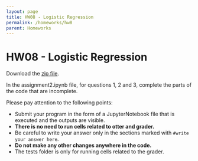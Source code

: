 ```yaml
---
layout: page
title: HW08 - Logistic Regression
permalink: /homeworks/hw8
parent: Homeworks
---
```


# HW08 - Logistic Regression

Download the [zip file](https://vu.um.ac.ir/pluginfile.php/997954/mod_assign/introattachment/0/assignment2.zip?forcedownload=1). 

In the assignment2.ipynb file, for questions 1, 2 and 3, complete the parts of the code that are incomplete.

Please pay attention to the following points:
- Submit your program in the form of a JupyterNotebook file that is executed and the outputs are visible. 
- **There is no need to run cells related to otter and grader.**
- Be careful to write your answer only in the sections marked with ```#write your answer here```. 
- **Do not make any other changes anywhere in the code.**
- The tests folder is only for running cells related to the grader.
